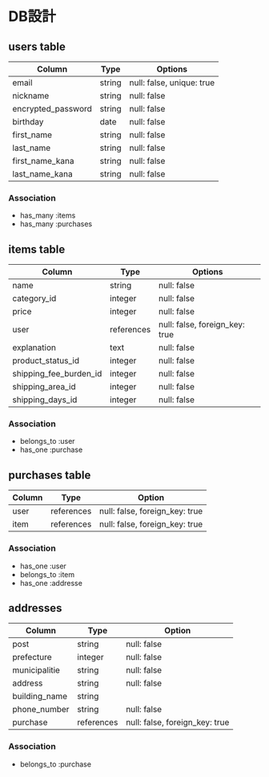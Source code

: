 #  DB設計

##  users table

| Column             | Type   | Options                   |
|--------------------|--------|---------------------------|
| email              | string | null: false, unique: true |
| nickname           | string | null: false               |
| encrypted_password | string | null: false               |
| birthday           | date   | null: false               |
| first_name         | string | null: false               |
| last_name          | string | null: false               |
| first_name_kana    | string | null: false               |
| last_name_kana     | string | null: false               |

### Association

- has_many :items
- has_many :purchases

## items table

| Column                 | Type       | Options                        |
|------------------------|------------|--------------------------------|
| name                   | string     | null: false                    |
| category_id            | integer    | null: false                    |
| price                  | integer    | null: false                    |
| user                   | references | null: false, foreign_key: true |
| explanation            | text       | null: false                    |
| product_status_id      | integer    | null: false                    |
| shipping_fee_burden_id | integer    | null: false                    |
| shipping_area_id       | integer    | null: false                    |
| shipping_days_id       | integer    | null: false                    |




### Association

- belongs_to :user
- has_one :purchase

## purchases table

| Column           | Type       | Option                         |
|------------------|------------|--------------------------------|
| user             | references | null: false, foreign_key: true |
| item             | references | null: false, foreign_key: true |

### Association

- has_one :user
- belongs_to :item
- has_one :addresse

## addresses

| Column          | Type         | Option                         |
|-----------------|--------------|--------------------------------|
| post            | string       | null: false                    |
| prefecture      | integer      | null: false                    |
| municipalitie   | string       | null: false                    |
| address         | string       | null: false                    |
| building_name   | string       |                                |
| phone_number    | string       | null: false                    |
| purchase        | references   | null: false, foreign_key: true |

### Association

- belongs_to :purchase
